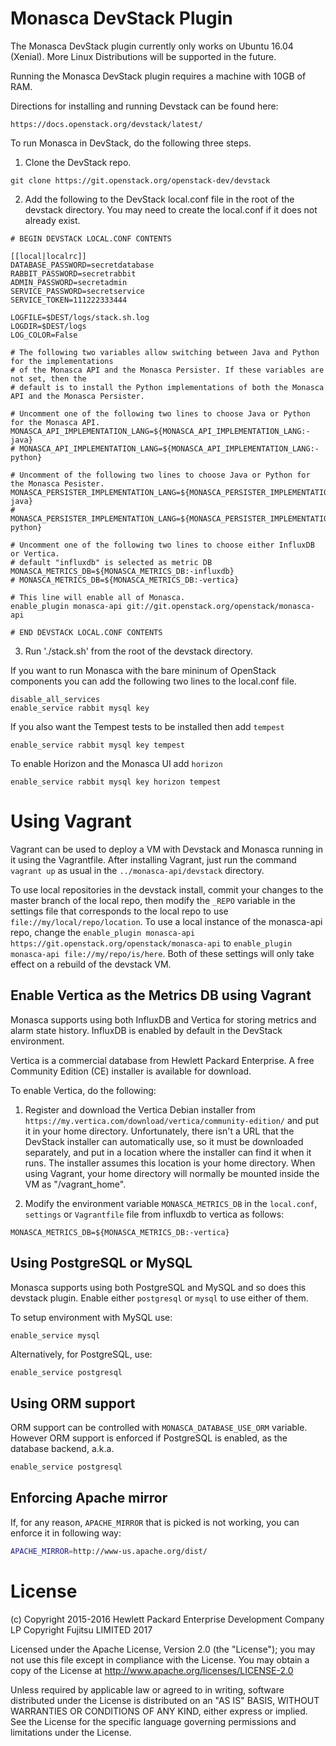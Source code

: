 # Monasca DevStack Plugin

The Monasca DevStack plugin currently only works on Ubuntu 16.04 (Xenial).
More Linux Distributions will be supported in the future.

Running the Monasca DevStack plugin requires a machine with 10GB of RAM.

Directions for installing and running Devstack can be found here:

    https://docs.openstack.org/devstack/latest/

To run Monasca in DevStack, do the following three steps.

1. Clone the DevStack repo.

```
git clone https://git.openstack.org/openstack-dev/devstack
```

2. Add the following to the DevStack local.conf file in the root of the devstack directory. You may
   need to create the local.conf if it does not already exist.

```
# BEGIN DEVSTACK LOCAL.CONF CONTENTS

[[local|localrc]]
DATABASE_PASSWORD=secretdatabase
RABBIT_PASSWORD=secretrabbit
ADMIN_PASSWORD=secretadmin
SERVICE_PASSWORD=secretservice
SERVICE_TOKEN=111222333444

LOGFILE=$DEST/logs/stack.sh.log
LOGDIR=$DEST/logs
LOG_COLOR=False

# The following two variables allow switching between Java and Python for the implementations
# of the Monasca API and the Monasca Persister. If these variables are not set, then the
# default is to install the Python implementations of both the Monasca API and the Monasca Persister.

# Uncomment one of the following two lines to choose Java or Python for the Monasca API.
MONASCA_API_IMPLEMENTATION_LANG=${MONASCA_API_IMPLEMENTATION_LANG:-java}
# MONASCA_API_IMPLEMENTATION_LANG=${MONASCA_API_IMPLEMENTATION_LANG:-python}

# Uncomment of the following two lines to choose Java or Python for the Monasca Pesister.
MONASCA_PERSISTER_IMPLEMENTATION_LANG=${MONASCA_PERSISTER_IMPLEMENTATION_LANG:-java}
# MONASCA_PERSISTER_IMPLEMENTATION_LANG=${MONASCA_PERSISTER_IMPLEMENTATION_LANG:-python}

# Uncomment one of the following two lines to choose either InfluxDB or Vertica.
# default "influxdb" is selected as metric DB
MONASCA_METRICS_DB=${MONASCA_METRICS_DB:-influxdb}
# MONASCA_METRICS_DB=${MONASCA_METRICS_DB:-vertica}

# This line will enable all of Monasca.
enable_plugin monasca-api git://git.openstack.org/openstack/monasca-api

# END DEVSTACK LOCAL.CONF CONTENTS
```

3.   Run './stack.sh' from the root of the devstack directory.

If you want to run Monasca with the bare mininum of OpenStack components
you can add the following two lines to the local.conf file.

```
disable_all_services
enable_service rabbit mysql key
```

If you also want the Tempest tests to be installed then add `tempest`

```
enable_service rabbit mysql key tempest
```

To enable Horizon and the Monasca UI add `horizon`

```
enable_service rabbit mysql key horizon tempest
```

# Using Vagrant

Vagrant can be used to deploy a VM with Devstack and Monasca running in it using the Vagrantfile. After installing Vagrant, just run the command `vagrant up` as usual in the `../monasca-api/devstack` directory.

To use local repositories in the devstack install, commit your changes to the master branch of the local repo, then modify the `_REPO` variable in the settings file that corresponds to the local repo to use ```file://my/local/repo/location```.
To use a local instance of the monasca-api repo, change the ```enable_plugin monasca-api https://git.openstack.org/openstack/monasca-api``` to ```enable_plugin monasca-api file://my/repo/is/here```. Both of these settings will only take effect on a rebuild of the devstack VM.

## Enable Vertica as the Metrics DB using Vagrant

Monasca supports using both InfluxDB and Vertica for storing metrics and alarm state history.
InfluxDB is enabled by default in the DevStack environment.

Vertica is a commercial database from Hewlett Packard Enterprise.
A free Community Edition (CE) installer is available for download.

To enable Vertica, do the following:

1. Register and download the Vertica Debian installer from `https://my.vertica.com/download/vertica/community-edition/` and put it in your home directory.
Unfortunately, there isn't a URL that the DevStack installer can automatically use, so it must be downloaded separately, and put in a location where the installer can find it when it runs.
The installer assumes this location is your home directory.
When using Vagrant, your home directory will normally be mounted inside the VM as "/vagrant_home".

2. Modify the environment variable `MONASCA_METRICS_DB` in the `local.conf`, `settings` or `Vagrantfile` file from influxdb to vertica as follows:

```
MONASCA_METRICS_DB=${MONASCA_METRICS_DB:-vertica}
```

## Using PostgreSQL or MySQL

Monasca supports using both PostgreSQL and MySQL and so does this devstack plugin.
Enable either ```postgresql``` or ```mysql``` to use either of them.

To setup environment with MySQL use:

```sh
enable_service mysql
```

Alternatively, for PostgreSQL, use:

```
enable_service postgresql
```

## Using ORM support

ORM support can be controlled with ```MONASCA_DATABASE_USE_ORM``` variable.
However ORM support is enforced if PostgreSQL is enabled, as the database backend,
a.k.a.

```sh
enable_service postgresql
```

## Enforcing Apache mirror

If, for any reason, ```APACHE_MIRROR``` that is picked is not working, you can
enforce it in following way:

```sh
APACHE_MIRROR=http://www-us.apache.org/dist/
```

# License

(c) Copyright 2015-2016 Hewlett Packard Enterprise Development Company LP
Copyright Fujitsu LIMITED 2017

Licensed under the Apache License, Version 2.0 (the "License");
you may not use this file except in compliance with the License.
You may obtain a copy of the License at
    http://www.apache.org/licenses/LICENSE-2.0

Unless required by applicable law or agreed to in writing, software
distributed under the License is distributed on an "AS IS" BASIS,
WITHOUT WARRANTIES OR CONDITIONS OF ANY KIND, either express or
implied.
See the License for the specific language governing permissions and
limitations under the License.

